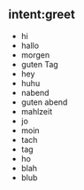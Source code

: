 ## intent:greet
- hi
- hallo
- morgen
- guten Tag
- hey
- huhu
- nabend
- guten abend
- mahlzeit
- jo
- moin
- tach
- tag
- ho
- blah
- blub


